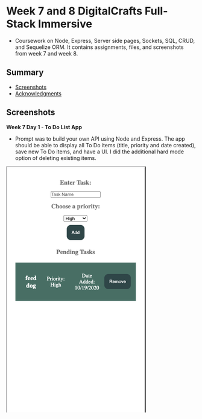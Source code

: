 <h1> Week 7 and 8 DigitalCrafts Full-Stack Immersive </h1>

 - Coursework on Node, Express, Server side pages, Sockets, SQL, CRUD, and Sequelize ORM. It contains assignments, files, and 
  screenshots from week 7 and week 8.  

<h2> Summary </h2>

  - [Screenshots](#screenshots)
  - [Acknowledgments](#acknowledgments)

## Screenshots

**Week 7 Day 1 - To Do List App**

- Prompt was to build your own API using Node and Express. The app should be able to display all To Do items (title, priority and date created), save new To Do items, and have a UI. I did the additional hard mode option of deleting existing items.

<img src="screenshots/todomobile.png" alt="To Do Mobile" width=370, height=652>